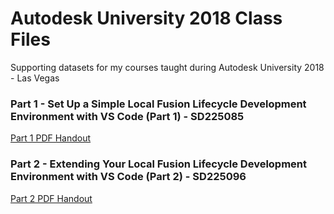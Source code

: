# Autodesk University 2018 Class Files
Supporting datasets for my courses taught during Autodesk University 2018 - Las Vegas

### Part 1 - Set Up a Simple Local Fusion Lifecycle Development Environment with VS Code (Part 1) - SD225085
[Part 1 PDF Handout](../blob/master/SD225085-Denner-AU2018.pdf)


### Part 2 - Extending Your Local Fusion Lifecycle Development Environment with VS Code (Part 2) - SD225096
[Part 2 PDF Handout](../blob/master/SD225096-Denner-AU2018.pdf)
